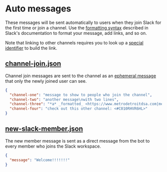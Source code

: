 # Auto messages
These messages will be sent automatically to users when they join Slack for the first time or join a channel. Use the [formatting syntax](https://api.slack.com/reference/surfaces/formatting) described in Slack's documentation to format your message, add links, and so on.

Note that linking to other channels requires you to look up a [special identifier](https://api.slack.com/reference/surfaces/formatting#linking-channels) to build the link.

## [channel-join.json](channel-join.json)
Channel join messages are sent to the channel as an [ephemeral message](https://api.slack.com/messaging/managing#ephemeral) that only the newly joined user can see.

```json
{
  "channel-one": "message to show to people who join the channel",
  "channel-two": "another message\nwith two lines",
  "channel-three": "*a* _formatted_ <https://www.metrodetroitdsa.com|message>",
  "channel-four": "check out this other channel: <#C010RHVR6HL>"
}
```

## [new-slack-member.json](new-slack-member.json)
The new member message is sent as a direct message from the bot to every member who joins the Slack workspace.

```json
{
  "message": "Welcome!!!!!!!"
}
```
